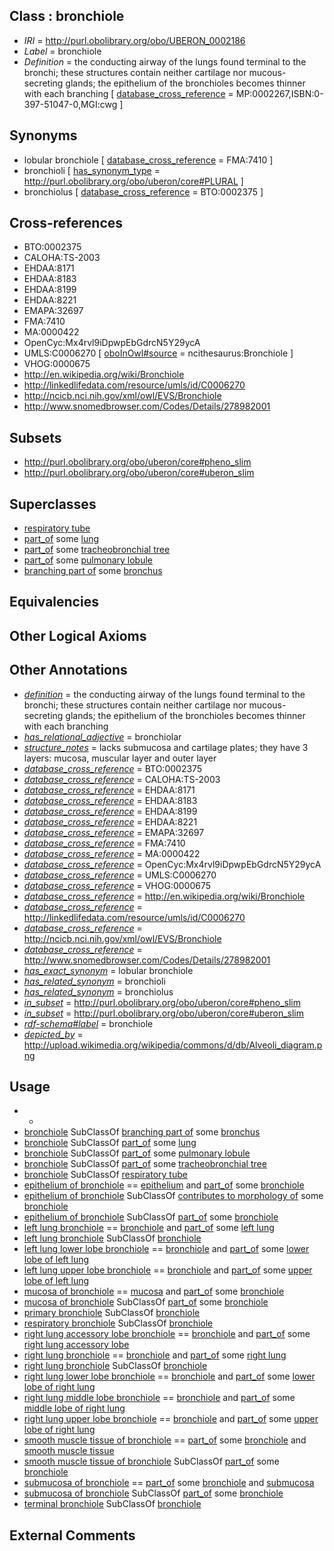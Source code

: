 
## Class : bronchiole

 * *IRI* = http://purl.obolibrary.org/obo/UBERON_0002186
 * *Label* = bronchiole
 * *Definition* = the conducting airway of the lungs found terminal to the bronchi; these structures contain neither cartilage nor mucous-secreting glands; the epithelium of the bronchioles becomes thinner with each branching [ [database_cross_reference](../../ef/oboInOwl#hasDbXref.md) = MP:0002267,ISBN:0-397-51047-0,MGI:cwg ]

## Synonyms

 * lobular bronchiole [ [database_cross_reference](../../ef/oboInOwl#hasDbXref.md) = FMA:7410 ]
 * bronchioli [ [has_synonym_type](../../pe/oboInOwl#hasSynonymType.md) = http://purl.obolibrary.org/obo/uberon/core#PLURAL ]
 * bronchiolus [ [database_cross_reference](../../ef/oboInOwl#hasDbXref.md) = BTO:0002375 ]

## Cross-references

 * BTO:0002375
 * CALOHA:TS-2003
 * EHDAA:8171
 * EHDAA:8183
 * EHDAA:8199
 * EHDAA:8221
 * EMAPA:32697
 * FMA:7410
 * MA:0000422
 * OpenCyc:Mx4rvl9iDpwpEbGdrcN5Y29ycA
 * UMLS:C0006270 [ [oboInOwl#source](../../ce/oboInOwl#source.md) = ncithesaurus:Bronchiole ]
 * VHOG:0000675
 * http://en.wikipedia.org/wiki/Bronchiole
 * http://linkedlifedata.com/resource/umls/id/C0006270
 * http://ncicb.nci.nih.gov/xml/owl/EVS/Bronchiole
 * http://www.snomedbrowser.com/Codes/Details/278982001

## Subsets

 * http://purl.obolibrary.org/obo/uberon/core#pheno_slim
 * http://purl.obolibrary.org/obo/uberon/core#uberon_slim

## Superclasses

 * [respiratory tube](../../UBERON/17/UBERON_0000117.md)
 * [part_of](../../BFO/50/BFO_0000050.md) some [lung](../../UBERON/48/UBERON_0002048.md)
 * [part_of](../../BFO/50/BFO_0000050.md) some [tracheobronchial tree](../../UBERON/96/UBERON_0007196.md)
 * [part_of](../../BFO/50/BFO_0000050.md) some [pulmonary lobule](../../UBERON/68/UBERON_0010368.md)
 * [branching part of](../../RO/80/RO_0002380.md) some [bronchus](../../UBERON/85/UBERON_0002185.md)

## Equivalencies


## Other Logical Axioms


## Other Annotations

 * *[definition](../../IAO/15/IAO_0000115.md)* = the conducting airway of the lungs found terminal to the bronchi; these structures contain neither cartilage nor mucous-secreting glands; the epithelium of the bronchioles becomes thinner with each branching
 * *[has_relational_adjective](../../UBPROP/07/UBPROP_0000007.md)* = bronchiolar
 * *[structure_notes](../../UBPROP/10/UBPROP_0000010.md)* = lacks submucosa and cartilage plates; they have 3 layers: mucosa, muscular layer and outer layer
 * *[database_cross_reference](../../ef/oboInOwl#hasDbXref.md)* = BTO:0002375
 * *[database_cross_reference](../../ef/oboInOwl#hasDbXref.md)* = CALOHA:TS-2003
 * *[database_cross_reference](../../ef/oboInOwl#hasDbXref.md)* = EHDAA:8171
 * *[database_cross_reference](../../ef/oboInOwl#hasDbXref.md)* = EHDAA:8183
 * *[database_cross_reference](../../ef/oboInOwl#hasDbXref.md)* = EHDAA:8199
 * *[database_cross_reference](../../ef/oboInOwl#hasDbXref.md)* = EHDAA:8221
 * *[database_cross_reference](../../ef/oboInOwl#hasDbXref.md)* = EMAPA:32697
 * *[database_cross_reference](../../ef/oboInOwl#hasDbXref.md)* = FMA:7410
 * *[database_cross_reference](../../ef/oboInOwl#hasDbXref.md)* = MA:0000422
 * *[database_cross_reference](../../ef/oboInOwl#hasDbXref.md)* = OpenCyc:Mx4rvl9iDpwpEbGdrcN5Y29ycA
 * *[database_cross_reference](../../ef/oboInOwl#hasDbXref.md)* = UMLS:C0006270
 * *[database_cross_reference](../../ef/oboInOwl#hasDbXref.md)* = VHOG:0000675
 * *[database_cross_reference](../../ef/oboInOwl#hasDbXref.md)* = http://en.wikipedia.org/wiki/Bronchiole
 * *[database_cross_reference](../../ef/oboInOwl#hasDbXref.md)* = http://linkedlifedata.com/resource/umls/id/C0006270
 * *[database_cross_reference](../../ef/oboInOwl#hasDbXref.md)* = http://ncicb.nci.nih.gov/xml/owl/EVS/Bronchiole
 * *[database_cross_reference](../../ef/oboInOwl#hasDbXref.md)* = http://www.snomedbrowser.com/Codes/Details/278982001
 * *[has_exact_synonym](../../ym/oboInOwl#hasExactSynonym.md)* = lobular bronchiole
 * *[has_related_synonym](../../ym/oboInOwl#hasRelatedSynonym.md)* = bronchioli
 * *[has_related_synonym](../../ym/oboInOwl#hasRelatedSynonym.md)* = bronchiolus
 * *[in_subset](../../et/oboInOwl#inSubset.md)* = http://purl.obolibrary.org/obo/uberon/core#pheno_slim
 * *[in_subset](../../et/oboInOwl#inSubset.md)* = http://purl.obolibrary.org/obo/uberon/core#uberon_slim
 * *[rdf-schema#label](../../el/rdf-schema#label.md)* = bronchiole
 * *[depicted_by](../../depicted/by/depicted_by.md)* = http://upload.wikimedia.org/wikipedia/commons/d/db/Alveoli_diagram.png

## Usage

 * -
 * [bronchiole](../../UBERON/86/UBERON_0002186.md) SubClassOf [branching part of](../../RO/80/RO_0002380.md) some [bronchus](../../UBERON/85/UBERON_0002185.md)
 * [bronchiole](../../UBERON/86/UBERON_0002186.md) SubClassOf [part_of](../../BFO/50/BFO_0000050.md) some [lung](../../UBERON/48/UBERON_0002048.md)
 * [bronchiole](../../UBERON/86/UBERON_0002186.md) SubClassOf [part_of](../../BFO/50/BFO_0000050.md) some [pulmonary lobule](../../UBERON/68/UBERON_0010368.md)
 * [bronchiole](../../UBERON/86/UBERON_0002186.md) SubClassOf [part_of](../../BFO/50/BFO_0000050.md) some [tracheobronchial tree](../../UBERON/96/UBERON_0007196.md)
 * [bronchiole](../../UBERON/86/UBERON_0002186.md) SubClassOf [respiratory tube](../../UBERON/17/UBERON_0000117.md)
 * [epithelium of bronchiole](../../UBERON/51/UBERON_0002051.md) == [epithelium](../../UBERON/83/UBERON_0000483.md) and [part_of](../../BFO/50/BFO_0000050.md) some [bronchiole](../../UBERON/86/UBERON_0002186.md)
 * [epithelium of bronchiole](../../UBERON/51/UBERON_0002051.md) SubClassOf [contributes to morphology of](../../RO/33/RO_0002433.md) some [bronchiole](../../UBERON/86/UBERON_0002186.md)
 * [epithelium of bronchiole](../../UBERON/51/UBERON_0002051.md) SubClassOf [part_of](../../BFO/50/BFO_0000050.md) some [bronchiole](../../UBERON/86/UBERON_0002186.md)
 * [left lung bronchiole](../../UBERON/39/UBERON_0003539.md) == [bronchiole](../../UBERON/86/UBERON_0002186.md) and [part_of](../../BFO/50/BFO_0000050.md) some [left lung](../../UBERON/68/UBERON_0002168.md)
 * [left lung bronchiole](../../UBERON/39/UBERON_0003539.md) SubClassOf [bronchiole](../../UBERON/86/UBERON_0002186.md)
 * [left lung lower lobe bronchiole](../../UBERON/55/UBERON_0012055.md) == [bronchiole](../../UBERON/86/UBERON_0002186.md) and [part_of](../../BFO/50/BFO_0000050.md) some [lower lobe of left lung](../../UBERON/53/UBERON_0008953.md)
 * [left lung upper lobe bronchiole](../../UBERON/56/UBERON_0012056.md) == [bronchiole](../../UBERON/86/UBERON_0002186.md) and [part_of](../../BFO/50/BFO_0000050.md) some [upper lobe of left lung](../../UBERON/52/UBERON_0008952.md)
 * [mucosa of bronchiole](../../UBERON/39/UBERON_0005039.md) == [mucosa](../../UBERON/44/UBERON_0000344.md) and [part_of](../../BFO/50/BFO_0000050.md) some [bronchiole](../../UBERON/86/UBERON_0002186.md)
 * [mucosa of bronchiole](../../UBERON/39/UBERON_0005039.md) SubClassOf [part_of](../../BFO/50/BFO_0000050.md) some [bronchiole](../../UBERON/86/UBERON_0002186.md)
 * [primary bronchiole](../../UBERON/67/UBERON_0012067.md) SubClassOf [bronchiole](../../UBERON/86/UBERON_0002186.md)
 * [respiratory bronchiole](../../UBERON/88/UBERON_0002188.md) SubClassOf [bronchiole](../../UBERON/86/UBERON_0002186.md)
 * [right lung accessory lobe bronchiole](../../UBERON/82/UBERON_0005682.md) == [bronchiole](../../UBERON/86/UBERON_0002186.md) and [part_of](../../BFO/50/BFO_0000050.md) some [right lung accessory lobe](../../UBERON/90/UBERON_0004890.md)
 * [right lung bronchiole](../../UBERON/38/UBERON_0003538.md) == [bronchiole](../../UBERON/86/UBERON_0002186.md) and [part_of](../../BFO/50/BFO_0000050.md) some [right lung](../../UBERON/67/UBERON_0002167.md)
 * [right lung bronchiole](../../UBERON/38/UBERON_0003538.md) SubClassOf [bronchiole](../../UBERON/86/UBERON_0002186.md)
 * [right lung lower lobe bronchiole](../../UBERON/59/UBERON_0012059.md) == [bronchiole](../../UBERON/86/UBERON_0002186.md) and [part_of](../../BFO/50/BFO_0000050.md) some [lower lobe of right lung](../../UBERON/71/UBERON_0002171.md)
 * [right lung middle lobe bronchiole](../../UBERON/68/UBERON_0012068.md) == [bronchiole](../../UBERON/86/UBERON_0002186.md) and [part_of](../../BFO/50/BFO_0000050.md) some [middle lobe of right lung](../../UBERON/74/UBERON_0002174.md)
 * [right lung upper lobe bronchiole](../../UBERON/81/UBERON_0005681.md) == [bronchiole](../../UBERON/86/UBERON_0002186.md) and [part_of](../../BFO/50/BFO_0000050.md) some [upper lobe of right lung](../../UBERON/70/UBERON_0002170.md)
 * [smooth muscle tissue of bronchiole](../../UBERON/15/UBERON_0004515.md) == [part_of](../../BFO/50/BFO_0000050.md) some [bronchiole](../../UBERON/86/UBERON_0002186.md) and [smooth muscle tissue](../../UBERON/35/UBERON_0001135.md)
 * [smooth muscle tissue of bronchiole](../../UBERON/15/UBERON_0004515.md) SubClassOf [part_of](../../BFO/50/BFO_0000050.md) some [bronchiole](../../UBERON/86/UBERON_0002186.md)
 * [submucosa of bronchiole](../../UBERON/52/UBERON_0004952.md) == [part_of](../../BFO/50/BFO_0000050.md) some [bronchiole](../../UBERON/86/UBERON_0002186.md) and [submucosa](../../UBERON/09/UBERON_0000009.md)
 * [submucosa of bronchiole](../../UBERON/52/UBERON_0004952.md) SubClassOf [part_of](../../BFO/50/BFO_0000050.md) some [bronchiole](../../UBERON/86/UBERON_0002186.md)
 * [terminal bronchiole](../../UBERON/87/UBERON_0002187.md) SubClassOf [bronchiole](../../UBERON/86/UBERON_0002186.md)

## External Comments

